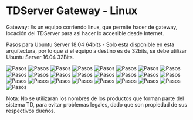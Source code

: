 # TDServer Gateway - Linux

Gateway: Es un equipo corriendo linux, que permite hacer de gateway, locación del TDServer para asi hacer lo accesible desde Internet.

Pasos para Ubuntu Server 18.04 64bits - Solo esta disponible en esta arquitectura, por lo que si el equipo a destino es de 32bits, se debe utilizar Ubuntu Server 16.04 32Bits.

![Pasos](https://raw.githubusercontent.com/lucianolagassa/TD-Tools/master/Gateway/Linux/Ubuntu-18.04/Capturas/Ubuntu-1804-Install001.png)
![Pasos](https://raw.githubusercontent.com/lucianolagassa/TD-Tools/master/Gateway/Linux/Ubuntu-18.04/Capturas/Ubuntu-1804-Install002.png)
![Pasos](https://raw.githubusercontent.com/lucianolagassa/TD-Tools/master/Gateway/Linux/Ubuntu-18.04/Capturas/Ubuntu-1804-Install003.png)
![Pasos](https://raw.githubusercontent.com/lucianolagassa/TD-Tools/master/Gateway/Linux/Ubuntu-18.04/Capturas/Ubuntu-1804-Install004.png)
![Pasos](https://raw.githubusercontent.com/lucianolagassa/TD-Tools/master/Gateway/Linux/Ubuntu-18.04/Capturas/Ubuntu-1804-Install005.png)
![Pasos](https://raw.githubusercontent.com/lucianolagassa/TD-Tools/master/Gateway/Linux/Ubuntu-18.04/Capturas/Ubuntu-1804-Install006.png)
![Pasos](https://raw.githubusercontent.com/lucianolagassa/TD-Tools/master/Gateway/Linux/Ubuntu-18.04/Capturas/Ubuntu-1804-Install007.png)
![Pasos](https://raw.githubusercontent.com/lucianolagassa/TD-Tools/master/Gateway/Linux/Ubuntu-18.04/Capturas/Ubuntu-1804-Install008.png)
![Pasos](https://raw.githubusercontent.com/lucianolagassa/TD-Tools/master/Gateway/Linux/Ubuntu-18.04/Capturas/Ubuntu-1804-Install009.png)
![Pasos](https://raw.githubusercontent.com/lucianolagassa/TD-Tools/master/Gateway/Linux/Ubuntu-18.04/Capturas/Ubuntu-1804-Install010.png)
![Pasos](https://raw.githubusercontent.com/lucianolagassa/TD-Tools/master/Gateway/Linux/Ubuntu-18.04/Capturas/Ubuntu-1804-Install011.png)
![Pasos](https://raw.githubusercontent.com/lucianolagassa/TD-Tools/master/Gateway/Linux/Ubuntu-18.04/Capturas/Ubuntu-1804-Install012.png)
![Pasos](https://raw.githubusercontent.com/lucianolagassa/TD-Tools/master/Gateway/Linux/Ubuntu-18.04/Capturas/Ubuntu-1804-Install013.png)
![Pasos](https://raw.githubusercontent.com/lucianolagassa/TD-Tools/master/Gateway/Linux/Ubuntu-18.04/Capturas/Ubuntu-1804-Install014.png)
![Pasos](https://raw.githubusercontent.com/lucianolagassa/TD-Tools/master/Gateway/Linux/Ubuntu-18.04/Capturas/Ubuntu-1804-Install015.png)
![Pasos](https://raw.githubusercontent.com/lucianolagassa/TD-Tools/master/Gateway/Linux/Ubuntu-18.04/Capturas/Ubuntu-1804-Install016.png)
![Pasos](https://raw.githubusercontent.com/lucianolagassa/TD-Tools/master/Gateway/Linux/Ubuntu-18.04/Capturas/Ubuntu-1804-Install017.png)
![Pasos](https://raw.githubusercontent.com/lucianolagassa/TD-Tools/master/Gateway/Linux/Ubuntu-18.04/Capturas/Ubuntu-1804-Install018.png)
![Pasos](https://raw.githubusercontent.com/lucianolagassa/TD-Tools/master/Gateway/Linux/Ubuntu-18.04/Capturas/Ubuntu-1804-Install019.png)
![Pasos](https://raw.githubusercontent.com/lucianolagassa/TD-Tools/master/Gateway/Linux/Ubuntu-18.04/Capturas/Ubuntu-1804-Install020.png)
![Pasos](https://raw.githubusercontent.com/lucianolagassa/TD-Tools/master/Gateway/Linux/Ubuntu-18.04/Capturas/Ubuntu-1804-Install021.png)
![Pasos](https://raw.githubusercontent.com/lucianolagassa/TD-Tools/master/Gateway/Linux/Ubuntu-18.04/Capturas/Ubuntu-1804-Install022.png)
![Pasos](https://raw.githubusercontent.com/lucianolagassa/TD-Tools/master/Gateway/Linux/Ubuntu-18.04/Capturas/Ubuntu-1804-Install023.png)
![Pasos](https://raw.githubusercontent.com/lucianolagassa/TD-Tools/master/Gateway/Linux/Ubuntu-18.04/Capturas/Ubuntu-1804-Install024.png)
![Pasos](https://raw.githubusercontent.com/lucianolagassa/TD-Tools/master/Gateway/Linux/Ubuntu-18.04/Capturas/Ubuntu-1804-Install025.png)

Nota: No se utilizaran los nombres de los productos que forman parte del sistema TD, para evitar problemas legales, dado que son propiedad de sus respectivos dueños.
